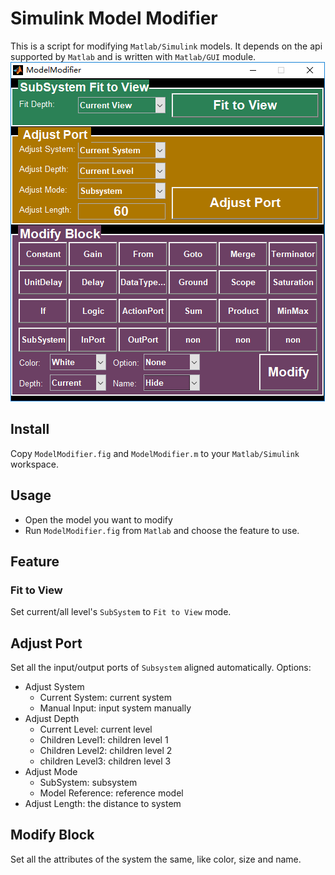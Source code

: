 # Simulink Model Modifier
This is a script for modifying `Matlab/Simulink` models. It depends on the api supported by `Matlab` and is written with `Matlab/GUI` module. 
![img](gui_smm.png)

## Install
Copy `ModelModifier.fig` and `ModelModifier.m` to your `Matlab/Simulink` workspace.

## Usage
- Open the model you want to modify
- Run `ModelModifier.fig` from `Matlab` and choose the feature to use.

## Feature
### Fit to View
Set current/all level's `SubSystem` to `Fit to View` mode.

## Adjust Port
Set all the input/output ports of `Subsystem` aligned automatically. Options:
* Adjust System
  + Current System: current system 
  + Manual Input: input system manually
* Adjust Depth
  + Current Level: current level
  + Children Level1: children level 1
  + Children Level2: children level 2
  + children Level3: children level 3
* Adjust Mode
  + SubSystem: subsystem
  + Model Reference: reference model
* Adjust Length: the distance to system
## Modify Block
Set all the attributes of the system the same, like color, size and name.

